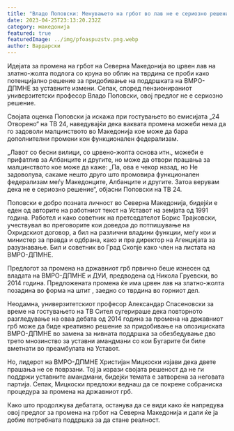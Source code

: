 ```yaml
---
title: "Владо Поповски: Менувањето на грбот во лав не е сериозно решение"
date: 2023-04-25T23:13:20.232Z
category: македонија
featured: true
featuredImage: ../img/pfoaspuzstv.png.webp
author: Вардарски
---
```


Идејата за промена на грбот на Северна Македонија во црвен лав на златно-жолта подлога со круна во облик на тврдина се проби како потенцијално решение за придобивање на поддршката на ВМРО-ДПМНЕ за уставните измени. Сепак, според пензионираниот универзитетски професор Владо Поповски, овој предлог не е сериозно решение.

Својата оценка Поповски ја искажа при гостувањето во емисијата „24 Отворено“ на ТВ 24, наведувајќи дека ваквата промена можеби нема да го задоволи малцинството во Македонија кое може да бара дополнителни промени кон функционален федерализам.

„Лавот со бесни вилици, со црвено-жолта основа итн., можеби е прифатлив за Албанците и другите, но може да отвори прашања за малцинството кое може да каже: „Па, ова е чекор назад, но Не задоволува, сакаме нешто друго што промовира функционален федерализам меѓу Македонците, Албанците и другите. Затоа верувам дека не е сериозно решение“, објасни Поповски на ТВ 24.

Поповски е добро позната личност во Северна Македонија, бидејќи е еден од авторите на работниот текст на Уставот на земјата од 1991 година. Работел и како советник на претседателот Борис Трајковски, учествувал во преговорите кои доведоа до потпишување на Охридскиот договор, а бил на различни владини функции, меѓу кои и министер за правда и одбрана, како и прв директор на Агенцијата за разузнавање. Бил и советник во Град Скопје како член на листата на ВМРО-ДПМНЕ.

Предлогот за промена на државниот грб првично беше изнесен од владата на ВМРО-ДПМНЕ и ДУИ, предводена од Никола Груевски, во 2014 година. Предложената промена ќе има црвен лав на златно-жолта позадина во форма на штит , заедно со тврдина во горниот дел.

Неодамна, универзитетскиот професор Александар Спасеновски за време на гостувањето на ТВ Сител сугерираше дека повторното разгледување на оваа дебата од 2014 година за промена на државниот грб може да биде креативно решение за придобивање на опозициската ВМРО-ДПМНЕ во замена за нивната поддршка за обезбедување дво трето мнозинство за уставни амандмани со кои Бугарите би биле вметнати во преамбулата на Уставот.

Но, лидерот на ВМРО-ДПМНЕ Христијан Мицкоски изјави дека двете прашања не се поврзани. Тој ја изрази својата решеност да не ги поддржи уставните амандмани, бидејќи темата е затворена за неговата партија. Сепак, Мицкоски предложи веднаш да се покрене собраниска процедура за промена на државниот грб.

Како што продолжува дебатата, останува да се види како ќе напредува овој предлог за промена на грбот на Северна Македонија и дали ќе ја добие потребната поддршка за да стане реалност.
